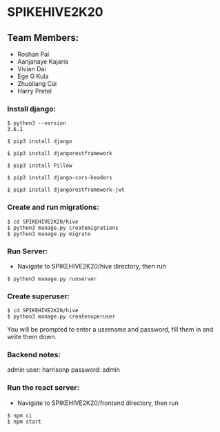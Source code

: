 # SPIKEHIVE2K20

## Team Members:
- Roshan Pai
- Aanjanaye Kajaria
- Vivian Dai
- Ege G Kula
- Zhuoliang Cai
- Harry Pretel

### Install django:
```
$ python3 --version
3.6.1

$ pip3 install django

$ pip3 install djangorestframework

$ pip3 install Pillow

$ pip3 install django-cors-headers

$ pip3 install djangorestframework-jwt
```

### Create and run migrations:
```
$ cd SPIKEHIVE2K20/hive
$ python3 manage.py createmigrations
$ python3 manage.py migrate
```


### Run Server:
- Navigate to SPIKEHIVE2K20/hive directory, then run
```
$ python3 manage.py runserver
```

### Create superuser:
```
$ cd SPIKEHIVE2K20/hive
$ python3 manage.py createsuperuser
```
You will be prompted to enter a username and password, fill them in and write them down.

### Backend notes:
admin user: harrisonp
password: admin

### Run the react server:
- Navigate to SPIKEHIVE2K20/frontend directory, then run 
```	
$ npm ci
$ npm start 
```
